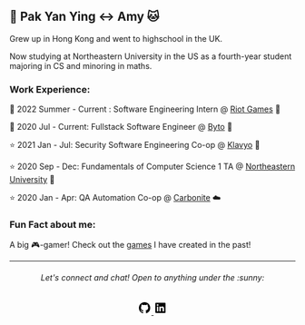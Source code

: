 ## :tea: Pak Yan Ying :left_right_arrow: Amy :cat:
Grew up in Hong Kong and went to highschool in the UK. 

Now studying at Northeastern University in the US as a fourth-year student majoring in CS and minoring in maths.

### Work Experience:

:dizzy: 2022 Summer - Current : Software Engineering Intern @ [Riot Games](https://www.riotgames.com/en) :punch:

🌟 2020 Jul - Current: Fullstack Software Engineer @ [Byto](https://www.byto.tech/) :bread:

:star: 2021 Jan - Jul: Security Software Engineering Co-op @ [Klavyo](https://www.klaviyo.com/) :email:

:star: 2020 Sep - Dec: Fundamentals of Computer Science 1 TA @ [Northeastern University](https://www.northeastern.edu/) 🏫

:star: 2020 Jan - Apr: QA Automation Co-op @ [Carbonite](https://www.carbonite.com/) :cloud:



### Fun Fact about me:

A big :video_game:-gamer! Check out the [games](https://amywhying.itch.io/) I have created in the past!



---
<h6 align="center">
  Let's connect and chat! Open to anything under the :sunny:
</h6>

<p align="center">
  <a href="https://github.com/amywhying">
  <img src="github-fill.png">
  </a>
  <a href="https://www.linkedin.com/in/pak-yan-ying-amy/">
  <img src="linkedin-box-fill.png">
</p>


<!--
**amywhying/amywhying** is a ✨ _special_ ✨ repository because its `README.md` (this file) appears on your GitHub profile.

### :speech_balloon: Contact Info
![Github stats](https://github-readme-stats.vercel.app/api?username=amywhying)

### :file_folder: Current Project 

I'm currently 


![](github-fill.png)
![](linkedin-box-fill.png)


  </a>
  <a href="https://www.qries.com/">
  <img src="discord-fill.png">
  </a>
  
<details>
  
- 🔭 I’m currently working on ...
- 🌱 I’m currently learning ...
- 👯 I’m looking to collaborate on ...
- 🤔 I’m looking for help with ...
- 💬 Ask me about ...
- 📫 How to reach me: ...
- 😄 Pronouns: ...
- ⚡ Fun fact: ...
-->
